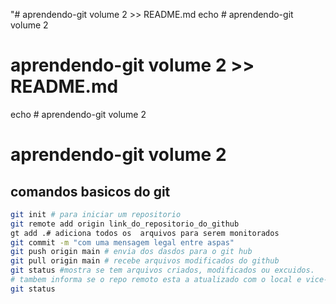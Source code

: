 "# aprendendo-git volume 2 >> README.md
echo # aprendendo-git volume 2
# aprendendo-git volume 2 >> README.md
echo # aprendendo-git volume 2
# aprendendo-git volume 2

## comandos basicos do git

```sh
git init # para iniciar um repositorio
git remote add origin link_do_repositorio_do_github
gt add .# adiciona todos os  arquivos para serem monitorados
git commit -m "com uma mensagem legal entre aspas"
git push origin main # envia dos dasdos para o git hub
git pull origin main # recebe arquivos modificados do github
git status #mostra se tem arquivos criados, modificados ou excuidos.
# tambem informa se o repo remoto esta a atualizado com o local e vice-versa
git status

```

